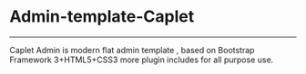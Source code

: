 # Admin-template-Caplet
-------------------------
Caplet Admin is modern flat admin template , based on Bootstrap Framework 3+HTML5+CSS3 more plugin includes for all purpose use.
